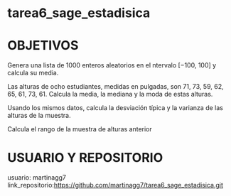 # tarea6_sage_estadisica

# OBJETIVOS
Genera una lista de 1000 enteros aleatorios en el ntervalo [−100, 100] y calcula su media.

Las alturas de ocho estudiantes, medidas en pulgadas, son 71, 73, 59, 62, 65, 61, 73, 61. Calcula la media, la mediana y la moda de estas alturas.

Usando los mismos datos, calcula la desviación típica y la varianza de las alturas de la muestra.

Calcula el rango de la muestra de alturas anterior

# USUARIO Y REPOSITORIO

usuario: martinagg7
link_repositorio:https://github.com/martinagg7/tarea6_sage_estadisica.git
